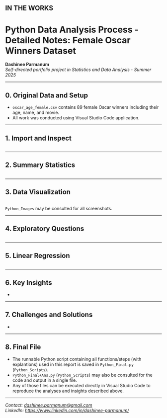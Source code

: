 ## IN THE WORKS

# Python Data Analysis Process - Detailed Notes: Female Oscar Winners Dataset

**Dashinee Parmanum**  
*Self-directed portfolio project in Statistics and Data Analysis - Summer 2025*

---
## 0. Original Data and Setup
- `oscar_age_female.csv` contains 89 female Oscar winners including their age, name, and movie.
- All work was conducted using Visual Studio Code application.

---
## 1. Import and Inspect
```python

```
---
## 2. Summary Statistics
```python

```
---
## 3. Data Visualization
```python

```
`Python_Images` may be consulted for all screenshots.

---
## 4. Exploratory Questions
```python

```

---
## 5. Linear Regression
```python

```

---
## 6. Key Insights
- 
  
---
## 7. Challenges and Solutions
-

---
## 8. Final File
- The runnable Python script containing all functions/steps (with explantions) used in this report is saved in `Python_Final.py` (`Python_Scripts`).
- `Python_Final+Ans.py` (`Python_Scripts`) may also be consulted for the code and output in a single file.
- Any of those files can be executed directly in Visual Studio Code to reproduce the analyses and insights described above.

---
*Contact: dashinee.parmanum@gmail.com*  
*LinkedIn: https://www.linkedin.com/in/dashinee-parmanum/*